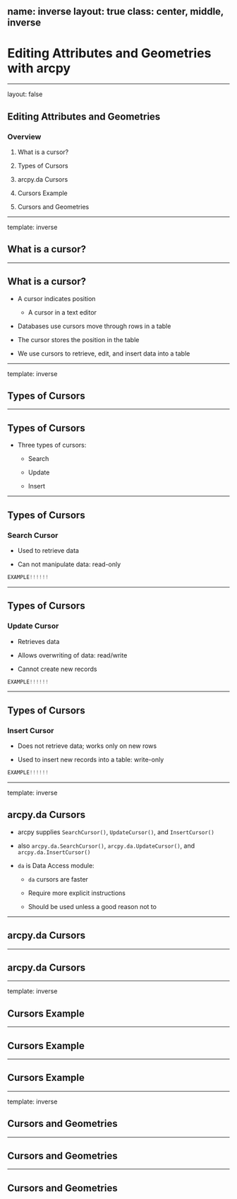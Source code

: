 name: inverse
layout: true
class: center, middle, inverse
---
# Editing Attributes and Geometries with arcpy
---
layout: false
## Editing Attributes and Geometries

### Overview

1. What is a cursor?

2. Types of Cursors

3. arcpy.da Cursors

4. Cursors Example

5. Cursors and Geometries
---
template: inverse
## What is a cursor?
---
## What is a cursor?

- A cursor indicates position

    - A cursor in a text editor

- Databases use cursors move through rows in a table

- The cursor stores the position in the table

- We use cursors to retrieve, edit, and insert data into a table
---
template: inverse
## Types of Cursors
---
## Types of Cursors

- Three types of cursors:

    - Search

    - Update

    - Insert
---
## Types of Cursors

### Search Cursor

- Used to retrieve data

- Can not manipulate data: read-only

```py
EXAMPLE!!!!!!
```
---
## Types of Cursors

### Update Cursor

- Retrieves data

- Allows overwriting of data: read/write

- Cannot create new records

```py
EXAMPLE!!!!!!
```

---
## Types of Cursors

### Insert Cursor

- Does not retrieve data; works only on new rows

- Used to insert new records into a table: write-only

```py
EXAMPLE!!!!!!
```
---
template: inverse
## arcpy.da Cursors

- arcpy supplies `SearchCursor()`, `UpdateCursor()`, and `InsertCursor()`

- also `arcpy.da.SearchCursor()`, `arcpy.da.UpdateCursor()`, and `arcpy.da.InsertCursor()`

- `da` is Data Access module:
    
    - `da` cursors are faster

    - Require more explicit instructions

    - Should be used unless a good reason not to
---
## arcpy.da Cursors

---
## arcpy.da Cursors

---
template: inverse
## Cursors Example
---
## Cursors Example

---
## Cursors Example

---
template: inverse
## Cursors and Geometries
---
## Cursors and Geometries

---
## Cursors and Geometries

